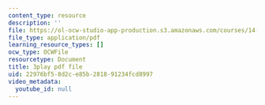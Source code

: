 ```yaml
---
content_type: resource
description: ''
file: https://ol-ocw-studio-app-production.s3.amazonaws.com/courses/14-01sc-principles-of-microeconomics-fall-2011/22976bf58d2ce85b281891234fcd8997_WmnViAaMdGM.pdf
file_type: application/pdf
learning_resource_types: []
ocw_type: OCWFile
resourcetype: Document
title: 3play pdf file
uid: 22976bf5-8d2c-e85b-2818-91234fcd8997
video_metadata:
  youtube_id: null
---
```

